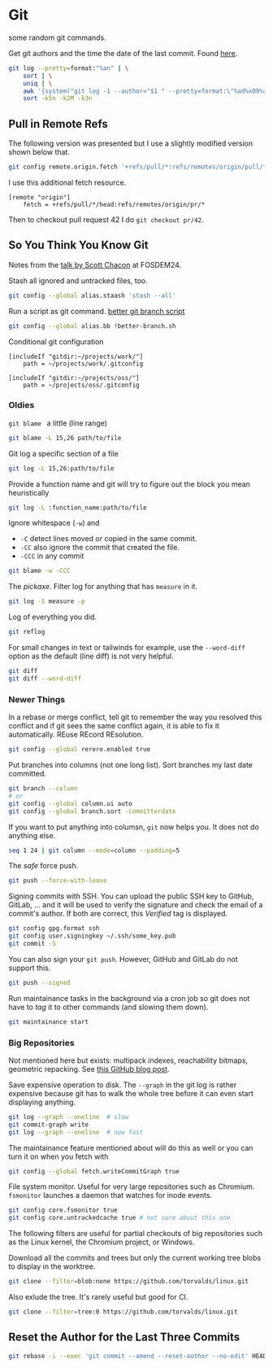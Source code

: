 # Git

some random git commands.

Get git authors and the time the date of the last commit. Found
[here][1].

[1]: https://blog.bear.dev/posts/git-users-and-their-last-commits/

```sh
git log --pretty=format:"%an" | \
    sort | \
    uniq | \
    awk '{system("git log -1 --author="$1 " --pretty=format:\"%ad%x09%an\""); print "\r"}' | \
    sort -k5n -k2M -k3n
```

## Pull in Remote Refs

The following version was presented but I use a slightly modified
version shown below that.

```sh
git config remote.origin.fetch '+refs/pull/*:refs/remotes/origin/pull/*'
```

I use this additional fetch resource.

```gitconfig
[remote "origin"]
    fetch = +refs/pull/*/head:refs/remotes/origin/pr/*
```

Then to checkout pull request 42 I do `git checkout pr/42`.

## So You Think You Know Git

Notes from the [talk by Scott Chacon][chacon-git] at FOSDEM24.

[chacon-git]: https://fosdem.org/2024/schedule/event/fosdem-2024-3611-so-you-think-you-know-git

Stash all ignored and untracked files, too.

```sh
git config --global alias.staash 'stash --all'
```

Run a script as git command.
[better git branch
script](https://gist.github.com/schacon/e9e743dee2e92db9a464619b99e94eff)

```sh
git config --global alias.bb !better-branch.sh
```

Conditional git configuration

```gitconfig
[includeIf "gitdir:~/projects/work/"]
    path = ~/projects/work/.gitconfig

[includeIf "gitdir:~/projects/oss/"]
    path = ~/projects/oss/.gitconfig
```

### Oldies

`git blame ` a little (line range)

```sh
git blame -L 15,26 path/to/file
```

Git log a specific section of a file

```sh
git log -L 15,26:path/to/file
```

Provide a function name and git will try to figure out the block you
mean heuristically

```sh
git log -L :function_name:path/to/file
```

Ignore whitespace (`-w`) and

* `-C` detect lines moved or copied in the same commit.
* `-CC` also ignore the commit that created the file.
* `-CCC` in any commit

```sh
git blame -w -CCC
```

The _pickaxe_. Filter log for anything that has `measure` in it.

```sh
git log -S measure -p
```

Log of everything you did.

```sh
git reflog
```

For small changes in text or tailwinds for example, use the
`--word-diff` option as the default (line diff) is not very helpful.

```sh
git diff
git diff --word-diff
```

### Newer Things

In a rebase or merge conflict, tell git to remember the way you resolved
this conflict and if git sees the same conflict again, it is able to fix
it automatically. REuse REcord REsolution.

```sh
git config --global rerere.enabled true
```

Put branches into columns (not one long list). Sort branches my last
date committed.

```sh
git branch --column
# or
git config --global column.ui auto
git config --global branch.sort -committerdate
```

If you want to put anything into columsn, `git` now helps you. It does
not do anything else.

```sh
seq 1 24 | git column --mode=column --padding=5
```

The _safe_ force push.

```sh
git push --force-with-lease
```

Signing commits with SSH. You can upload the public SSH key to GitHub,
GitLab, ... and it will be used to verify the signature and check the
email of a commit's author. If both are correct, this _Verified_ tag is
displayed.

```sh
git config gpg.format ssh
git config user.signingkey ~/.ssh/some_key.pub
git commit -S
```

You can also sign your `git push`. However, GitHub and GitLab do not
support this.

```sh
git push --signed
```

Run maintainance tasks in the background via a cron job so git does not
have to _tag_ it to other commands (and slowing them down).

```sh
git maintainance start
```

### Big Repositories

Not mentioned here but exists: multipack indexes, reachability bitmaps,
geometric repacking. See [this GitHub blog post][gh-mono].

[gh-mono]: https://github.blog/2021-04-29-scaling-monorepo-maintenance/

Save expensive operation to disk. The `--graph` in the git log is rather
expensive because git has to walk the whole tree before it can even
start displaying anything.

```sh
git log --graph --oneline  # slow
git commit-graph write
git log --graph --oneline  # now fast
```

The maintainance feature mentioned about will do this as well or you can
turn it on when you fetch with

```sh
git config --global fetch.writeCommitGraph true
```

File system monitor. Useful for very large repositories such as
Chromium. `fsmonitor` launches a daemon that watches for inode events.

```sh
git config core.fsmonitor true
git config core.untrackedcache true # not sure about this one
```

The following filters are useful for partial checkouts of big
repositories such as the Linux kernel, the Chromium project, or Windows.

Download all the commits and trees but only the current working tree
blobs to display in the worktree.

```sh
git clone --filter=blob:none https://github.com/torvalds/linux.git
```

Also exlude the tree. It's rarely useful but good for CI.

```sh
git clone --filter=tree:0 https://github.com/torvalds/linux.git
```

## Reset the Author for the Last Three Commits

```sh
git rebase -i --exec 'git commit --amend --reset-author --no-edit' HEAD~3
```
